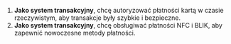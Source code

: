 1. **Jako system transakcyjny**, chcę autoryzować płatności kartą w czasie 
rzeczywistym, aby transakcje były szybkie i bezpieczne.
2. **Jako system transakcyjny**, chcę obsługiwać płatności NFC i BLIK, aby zapewnić nowoczesne metody płatności.
